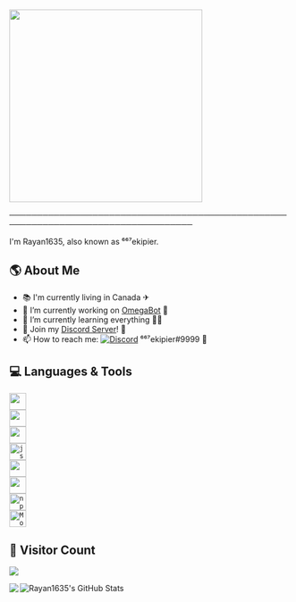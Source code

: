 ### <a href="https://github.com/Rayan1635">
<img align="center" src="https://media.giphy.com/media/23mXmFnyBpd706Gx9O/giphy.gif" width="345px">
<a>

───────────────────────────────────────────────────────────────────────────────────

I'm Rayan1635, also known as ⁶⁶⁷ekipier.

## 🌎 **About Me**

- 📚 I'm currently living in Canada ✈
- 🔭 I’m currently working on [OmegaBot](https://www.dsc.gg/OmegaBot) 🤖
- 🌱 I’m currently learning everything 🐱‍👤
- 👥 Join my [Discord Server](https://www.dsc.gg/RewardsCentral)! 🎁
- 📫 How to reach me:
[![Discord](https://img.shields.io/badge/discord-9cf.svg?&?style=social&logo=discord&logoColor=black)](https://discord.com/) 
⁶⁶⁷ekipier#9999 🔌

## 💻 **Languages & Tools**

<code><img height="30" src="https://img.shields.io/badge/-C++-21B500?style=flat&logo=C++&logoColor=white" /></code>  
<code><img height="30" src="https://img.shields.io/badge/-C%20Sharp-blueviolet?style=flat&logo=c%20sharp&logoColor=white" /></code>  
<code><img height="30" src="https://img.shields.io/badge/-Python-blue?style=flat&logo=python&logoColor=white" /></code>  
<code><img alt="js" height="30" src="https://img.shields.io/badge/-Javascript-yellow?style=flat&logo=javascript&logoColor=white" /></code>  
<code><img height="30" src="https://img.shields.io/badge/-Node.js-43853d?style=flat&logo=Node.js&logoColor=white" /></code>  
<code><img height="30" src="https://img.shields.io/badge/-Heroku-430098?style=flat&logo=heroku&logoColor=white" /></code>  
<code><img alt="npm" height="30" src="https://img.shields.io/badge/-npm-CB3837?style=flat&logo=npm&logoColor=white" /></code>  
<code><img alt="MongoDB" height="30" src="https://img.shields.io/badge/-MongoDB-13aa52?style=flat&logo=mongodb&logoColor=white" /></code>  

## 🎈 **Visitor Count**
 
<a href="https://github.com/Rayan1635">
 <p align="left">
  <img src="https://profile-counter.glitch.me/Rayan1635/count.svg" />
 <p>
</a>

<a href="https://github.com/Rayan1635">
  <img align="left" src="https://github-readme-stats.vercel.app/api/top-langs/?username=Rayan1635&theme=light&hide_langs_below=1" />
</a>
<a href="https://github.com/Rayan1635">
 <img align="left" src="https://github-readme-stats.vercel.app/api?username=Rayan1635&show_icons=true&theme=light&line_height=27" alt="Rayan1635's GitHub Stats" />
</a>

